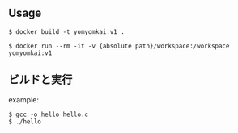 ## Usage

```
$ docker build -t yomyomkai:v1 .

$ docker run --rm -it -v {absolute path}/workspace:/workspace yomyomkai:v1
```

## ビルドと実行

example:
```
$ gcc -o hello hello.c
$ ./hello
```